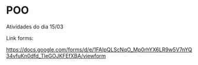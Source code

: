 # POO
Atividades do dia 15/03


Link forms:

https://docs.google.com/forms/d/e/1FAIpQLScNqO_Mp0rhYX6LR9w5V7nYQ34vfuKn0dfd_TleGOJKFEfXBA/viewform
